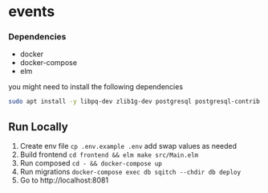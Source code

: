 # events

### Dependencies
- docker
- docker-compose
- elm

you might need to install the following dependencies

```sh
sudo apt install -y libpq-dev zlib1g-dev postgresql postgresql-contrib libpq-dev
```

## Run Locally
1. Create env file `cp .env.example .env` add swap values as needed
1. Build frontend `cd frontend && elm make src/Main.elm`
1. Run composed `cd - && docker-compose up`
1. Run migrations `docker-compose exec db sqitch --chdir db deploy`
1. Go to http://localhost:8081
